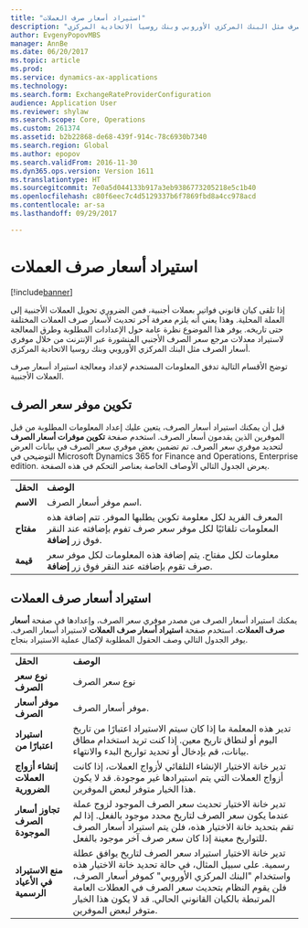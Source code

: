 ```yaml
---
title: "استيراد أسعار صرف العملات"
description: "إذا تلقى كيان قانوني فواتير بعملات أجنبية، فمن الضروري تحويل العملات الأجنبية إلى العملة المحلية. وهذا يعني أنه يلزم معرفة آخر تحديث لأسعار صرف العملات المختلفة حتى تاريخه. يوفر هذا الموضوع نظرة عامة حول الإعدادات المطلوبة وطرق المعالجة لاستيراد معدلات مرجع سعر الصرف الأجنبي المنشورة عبر الإنترنت من خلال موفري أسعار الصرف مثل البنك المركزي الأوروبي وبنك روسيا الاتحادية المركزي."
author: EvgenyPopovMBS
manager: AnnBe
ms.date: 06/20/2017
ms.topic: article
ms.prod: 
ms.service: dynamics-ax-applications
ms.technology: 
ms.search.form: ExchangeRateProviderConfiguration
audience: Application User
ms.reviewer: shylaw
ms.search.scope: Core, Operations
ms.custom: 261374
ms.assetid: b2b22868-de68-439f-914c-78c6930b7340
ms.search.region: Global
ms.author: epopov
ms.search.validFrom: 2016-11-30
ms.dyn365.ops.version: Version 1611
ms.translationtype: HT
ms.sourcegitcommit: 7e0a5d044133b917a3eb9386773205218e5c1b40
ms.openlocfilehash: c80f6eec7c4d5129337b6f7869fbd8a4cc978acd
ms.contentlocale: ar-sa
ms.lasthandoff: 09/29/2017

---
```


# <a name="import-currency-exchange-rates"></a>استيراد أسعار صرف العملات

[!include[banner](../includes/banner.md)]


إذا تلقى كيان قانوني فواتير بعملات أجنبية، فمن الضروري تحويل العملات الأجنبية إلى العملة المحلية. وهذا يعني أنه يلزم معرفة آخر تحديث لأسعار صرف العملات المختلفة حتى تاريخه. يوفر هذا الموضوع نظرة عامة حول الإعدادات المطلوبة وطرق المعالجة لاستيراد معدلات مرجع سعر الصرف الأجنبي المنشورة عبر الإنترنت من خلال موفري أسعار الصرف مثل البنك المركزي الأوروبي وبنك روسيا الاتحادية المركزي.

توضح الأقسام التالية تدفق المعلومات المستخدم لإعداد ومعالجة استيراد أسعار صرف العملات الأجنبية.

## <a name="configure-an-exchange-rate-provider"></a>تكوين موفر سعر الصرف
قبل أن يمكنك استيراد أسعار الصرف، يتعين عليك إعداد المعلومات المطلوبة من قبل الموفرين الذين يقدمون أسعار الصرف. استخدم صفحة **تكوين موفرات أسعار الصرف** لتحديد موفري سعر الصرف. تم تضمين بعض موفري سعر الصرف في بيانات العرض التوضيحي في Microsoft Dynamics 365 for Finance and Operations, Enterprise edition. يعرض الجدول التالي الأوصاف الخاصة بعناصر التحكم في هذه الصفحة.

|           |                                                                                                                                                                                                                             |
|-----------|-----------------------------------------------------------------------------------------------------------------------------------------------------------------------------------------------------------------------------|
| **الحقل** | **الوصف**                                                                                                                                                                                                             |
| **الاسم**  | اسم موفر أسعار الصرف.                                                                                                                                                                                     |
| **مفتاح**   | المعرف الفريد لكل معلومة تكوين يطلبها الموفر. تتم إضافة هذه المعلومات تلقائيًا لكل موفر سعر صرف تفوم بإضافته عند النقر فوق زر **إضافة**. |
| **قيمة** | معلومات لكل مفتاح. يتم إضافة هذه المعلومات لكل موفر سعر صرف تقوم بإضافته عند النقر فوق زر **إضافة**.                                                                                         |

## <a name="import-currency-exchange-rates"></a>استيراد أسعار صرف العملات
يمكنك استيراد أسعار الصرف من مصدر موفري سعر الصرف، وإعدادها في صفحة **أسعار صرف العملات**. استخدم صفحة **استيراد أسعار صرف العملات** لاستيراد أسعار الصرف. يوفر الجدول التالي وصف الحقول المطلوبة لإكمال عملية الاستيراد بنجاح.

|                                        |                                                                                                                                                                                                                                                                                                                                                                             |
|----------------------------------------|-----------------------------------------------------------------------------------------------------------------------------------------------------------------------------------------------------------------------------------------------------------------------------------------------------------------------------------------------------------------------------|
| **الحقل**                              | **الوصف**                                                                                                                                                                                                                                                                                                                                                             |
| **نوع سعر الصرف**                 | نوع سعر الصرف                                                                                                                                                                                                                                                                                                                                                      |
| **موفر أسعار الصرف**             | موفر أسعار الصرف.                                                                                                                                                                                                                                                                                                                                                  |
| **استيراد اعتبارًا من**                       | تدير هذه المعلمة ما إذا كان سيتم الاستيراد اعتبارًا من تاريخ اليوم أو لنطاق تاريخ معين. إذا كنت تريد استخدام مطاق بيانات، قم بإدخال أو تحديد تواريخ البدء والانتهاء.                                                                                                                                                                                                                |
| **إنشاء أزواج العملات الضرورية**    | تدير خانة الاختيار الإنشاء التلقائي لأزواج العملات، إذا كانت أزواج العملات التي يتم استيرادها غير موجودة. قد لا يكون هذا الخيار متوفر لبعض الموفرين.                                                                                                                                                                                               |
| **تجاوز أسعار الصرف الموجودة**   | تدير خانة الاختيار تحديث سعر الصرف الموجود لزوج عملة عندما يكون سعر الصرف لتاريخ محدد موجود بالفعل. إذا لم تقم بتحديد خانة الاختيار هذه، فلن يتم استيراد أسعار الصرف للتواريخ معينة إذا كان سعر صرف آخر موجود بالفعل.                                                                                       |
| **منع الاستيراد في الأعياد الرسمية** | تدير خانة الاختيار استيراد سعر الصرف لتاريخ يوافق عطلة رسمية. على سبيل المثال، في حالة تحديد خانة الاختيار هذه واستخدام "البنك المركزي الأوروبي" كموفر أسعار الصرف، فلن يقوم النظام بتحديث سعر الصرف في العطلات العامة المرتبطة بالكيان القانوني الحالي. قد لا يكون هذا الخيار متوفر لبعض الموفرين. |






